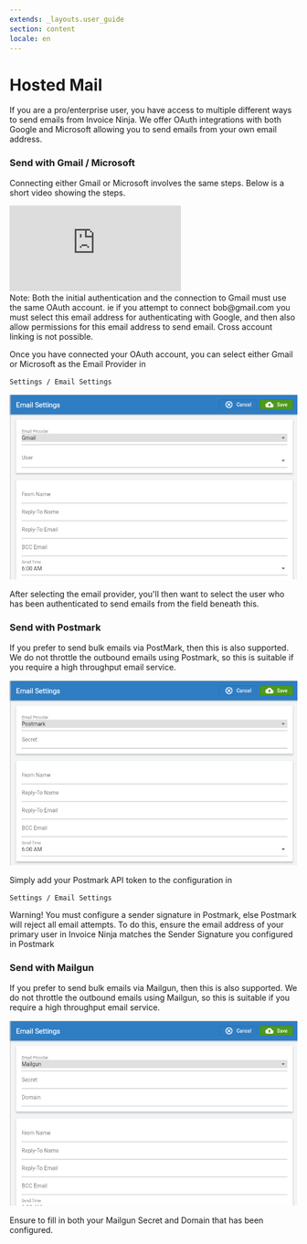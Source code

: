 ```yaml
---
extends: _layouts.user_guide 
section: content
locale: en
---
```


# Hosted Mail

If you are a pro/enterprise user, you have access to multiple different ways to send emails from Invoice Ninja. We offer OAuth integrations with both Google and Microsoft allowing you to send emails from your own email address. 

### Send with Gmail / Microsoft


Connecting either Gmail or Microsoft involves the same steps. Below is a short video showing the steps.

<div class="video_container">
<iframe class="video" src="https://www.youtube.com/embed/dU48fu3tmS0" title="YouTube video player" frameborder="0" allow="accelerometer; autoplay; clipboard-write; encrypted-media; gyroscope; picture-in-picture" allowfullscreen></iframe>
</div>

<x-info>
Note: Both the initial authentication and the connection to Gmail must use the same OAuth account. ie if you attempt to connect bob@gmail.com you must select this email address for authenticating with Google, and then also allow permissions for this email address to send email. Cross account linking is not possible.
</x-info>

Once you have connected your OAuth account, you can select either Gmail or Microsoft as the Email Provider in

```bash
Settings / Email Settings
```

![alt text](/assets/images/user_guide/gmail_config.png "Configuration screen for Gmail/Microsoft")

After selecting the email provider, you'll then want to select the user who has been authenticated to send emails from the field beneath this.

### Send with Postmark

If you prefer to send bulk emails via PostMark, then this is also supported. We do not throttle the outbound emails using Postmark, so this is suitable if you require a high throughput email service.

![alt text](/assets/images/user_guide/postmark_config.png "Configuration screen for Postmark")

Simply add your Postmark API token to the configuration in 

```bash
Settings / Email Settings
```

<x-warning>
Warning! You must configure a sender signature in Postmark, else Postmark will reject all email attempts. To do this, ensure the email address of your primary user in Invoice Ninja matches the Sender Signature you configured in Postmark
</x-warning>

### Send with Mailgun

If you prefer to send bulk emails via Mailgun, then this is also supported. We do not throttle the outbound emails using Mailgun, so this is suitable if you require a high throughput email service.

![alt text](/assets/images/user_guide/mailgun_config.png "Configuration screen for Mailgun")

Ensure to fill in both your Mailgun Secret and Domain that has been configured.